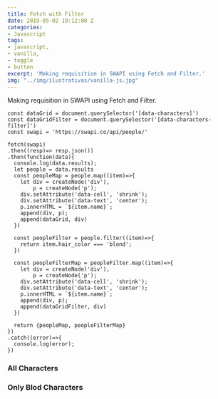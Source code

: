```yaml
---
title: Fetch with Filter
date: 2019-05-02 19:12:00 Z
categories:
- Javascript
tags:
- javascript,
- vanilla,
- toggle
- button
excerpt: 'Making requisition in SWAPI using Fetch and Filter.'
img: "../img/ilustrativas/vanilla-js.jpg"
---
```


Making requisition in SWAPI using Fetch and Filter.

```javacript
const dataGrid = document.querySelector('[data-characters]')
const dataGridFilter = document.querySelector('[data-characters-filter]')
const swapi = 'https://swapi.co/api/people/'

fetch(swapi)
.then((resp)=> resp.json())
.then(function(data){
  console.log(data.results);
  let people = data.results
  const peopleMap = people.map((item)=>{
    let div = createNode('div'),
        p = createNode('p');
    div.setAttribute('data-cell', 'shrink');
    div.setAttribute('data-text', 'center');
    p.innerHTML = `${item.name}`;
    append(div, p);
    append(dataGrid, div)
  })  

  const peopleFilter = people.filter((item)=>{
    return item.hair_color === 'blond';
  })

  const peopleFilterMap = peopleFilter.map((item)=>{
    let div = createNode('div'),
        p = createNode('p');
    div.setAttribute('data-cell', 'shrink');
    div.setAttribute('data-text', 'center');
    p.innerHTML = `${item.name}`;
    append(div, p);
    append(dataGridFilter, div)
  })

  return {peopleMap, peopleFilterMap}
})
.catch((error)=>{
  console.log(error);  
})
```
<h3>All Characters</h3>
<section data-grid="cols-3 spacing" data-characters></section>

<h3>Only Blod Characters</h3>
<section data-grid="cols-3 spacing" data-characters-filter></section>